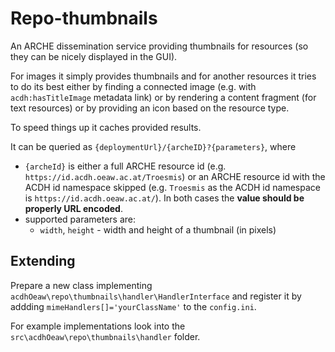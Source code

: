 # Repo-thumbnails

An ARCHE dissemination service providing thumbnails for resources (so they can be nicely displayed in the GUI).

For images it simply provides thumbnails and for another resources it tries to do its best either by finding a connected image (e.g. with `acdh:hasTitleImage` metadata link) or by rendering a content fragment (for text resources) or by providing an icon based on the resource type.

To speed things up it caches provided results.

It can be queried as `{deploymentUrl}/{archeID}?{parameters}`, where

* `{archeId}` is either a full ARCHE resource id (e.g. `https://id.acdh.oeaw.ac.at/Troesmis`) or an ARCHE resource id with the ACDH id namespace skipped (e.g. `Troesmis` as the ACDH id namespace is `https://id.acdh.oeaw.ac.at/`). In both cases the **value should be properly URL encoded**.
* supported parameters are:
    * `width`, `height` - width and height of a thumbnail (in pixels)

## Extending

Prepare a new class implementing `acdhOeaw\repo\thumbnails\handler\HandlerInterface` and register it by addding `mimeHandlers[]='yourClassName'` to the `config.ini`.

For example implementations look into the `src\acdhOeaw\repo\thumbnails\handler` folder.
